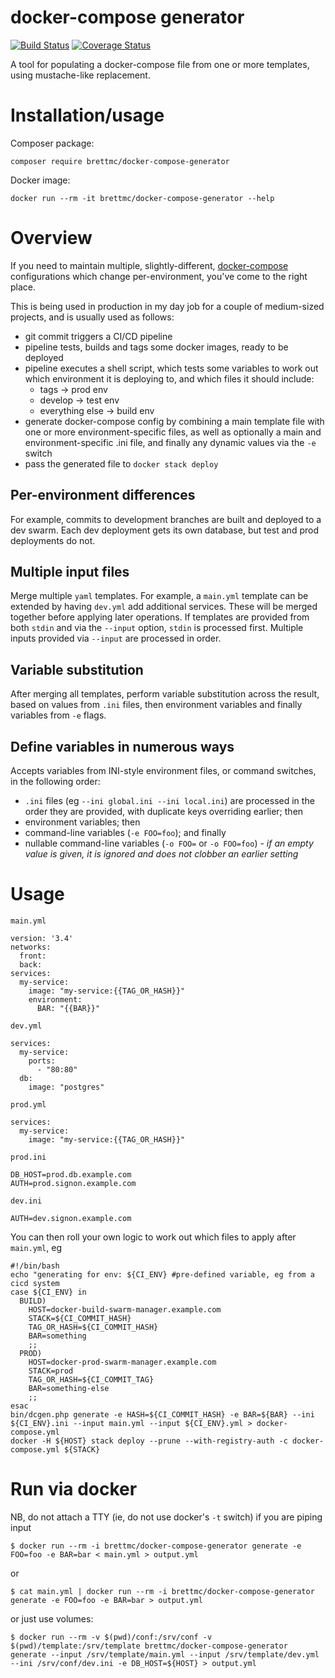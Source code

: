 # docker-compose generator
[![Build Status](https://travis-ci.com/brettmc/docker-compose-generator.svg?branch=master)](https://travis-ci.com/brettmc/docker-compose-generator)
[![Coverage Status](https://coveralls.io/repos/github/brettmc/docker-compose-generator/badge.svg?branch=master)](https://coveralls.io/github/brettmc/docker-compose-generator?branch=master)

A tool for populating a docker-compose file from one or more templates, using mustache-like replacement.

# Installation/usage

Composer package:
```
composer require brettmc/docker-compose-generator
```

Docker image:
```
docker run --rm -it brettmc/docker-compose-generator --help
```

# Overview
If you need to maintain multiple, slightly-different, [docker-compose](https://docs.docker.com/compose) configurations
which change per-environment, you've come to the right place.

This is being used in production in my day job for a couple of medium-sized projects, and is usually used as follows:

* git commit triggers a CI/CD pipeline
* pipeline tests, builds and tags some docker images, ready to be deployed
* pipeline executes a shell script, which tests some variables to work out which environment it is deploying to, and which files it should include:
    * tags -> prod env
    * develop -> test env
    * everything else -> build env
* generate docker-compose config by combining a main template file with one or more environment-specific files, as well as optionally a main and environment-specific .ini file, and finally any dynamic values via the `-e` switch
* pass the generated file to `docker stack deploy`

## Per-environment differences
For example, commits to development branches are built and deployed to a dev swarm. Each dev deployment gets its own database, but test and prod deployments do not.

## Multiple input files
Merge multiple `yaml` templates. For example, a `main.yml` template can be extended by having `dev.yml`
add additional services. These will be merged together before applying later operations.
If templates are provided from both `stdin` and via the `--input` option, `stdin` is processed first.
Multiple inputs provided via `--input` are processed in order.

## Variable substitution
After merging all templates, perform variable substitution across the result, based on values from `.ini` files, then environment variables and finally variables from `-e` flags.

## Define variables in numerous ways
Accepts variables from INI-style environment files, or command switches, in the following order:

* `.ini` files (eg `--ini global.ini --ini local.ini`) are processed in the order they are provided, with duplicate keys overriding earlier; then
* environment variables; then
* command-line variables (`-e FOO=foo`); and finally
* nullable command-line variables (`-o FOO=` or `-o FOO=foo`) - _if an empty value is given, it is ignored and does not clobber an earlier setting_

# Usage

`main.yml`
```
version: '3.4'
networks:
  front:
  back:
services:
  my-service:
    image: "my-service:{{TAG_OR_HASH}}"
    environment:
      BAR: "{{BAR}}"
```

`dev.yml`
```
services:
  my-service:
    ports:
      - "80:80"
  db:
    image: "postgres"
```

`prod.yml`
```
services:
  my-service:
    image: "my-service:{{TAG_OR_HASH}}"
```

`prod.ini`
```
DB_HOST=prod.db.example.com
AUTH=prod.signon.example.com
```

`dev.ini`
```
AUTH=dev.signon.example.com
```

You can then roll your own logic to work out which files to apply after `main.yml`, eg

```
#!/bin/bash
echo "generating for env: ${CI_ENV} #pre-defined variable, eg from a cicd system
case ${CI_ENV} in
  BUILD)
    HOST=docker-build-swarm-manager.example.com
    STACK=${CI_COMMIT_HASH}
    TAG_OR_HASH=${CI_COMMIT_HASH}
    BAR=something
    ;;
  PROD)
    HOST=docker-prod-swarm-manager.example.com
    STACK=prod
    TAG_OR_HASH=${CI_COMMIT_TAG}
    BAR=something-else
    ;;
esac
bin/dcgen.php generate -e HASH=${CI_COMMIT_HASH} -e BAR=${BAR} --ini ${CI_ENV}.ini --input main.yml --input ${CI_ENV}.yml > docker-compose.yml
docker -H ${HOST} stack deploy --prune --with-registry-auth -c docker-compose.yml ${STACK}
```

# Run via docker
NB, do not attach a TTY (ie, do not use docker's `-t` switch) if you are piping input
```
$ docker run --rm -i brettmc/docker-compose-generator generate -e FOO=foo -e BAR=bar < main.yml > output.yml
```
or
```
$ cat main.yml | docker run --rm -i brettmc/docker-compose-generator generate -e FOO=foo -e BAR=bar > output.yml
```
or just use volumes:
```
$ docker run --rm -v $(pwd)/conf:/srv/conf -v $(pwd)/template:/srv/template brettmc/docker-compose-generator generate --input /srv/template/main.yml --input /srv/template/dev.yml --ini /srv/conf/dev.ini -e DB_HOST=${HOST} > output.yml
```
